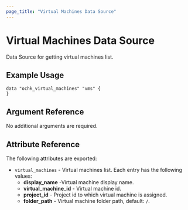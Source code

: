 ```yaml
---
page_title: "Virtual Machines Data Source"
---
```


# Virtual Machines Data Source

Data Source for getting virtual machines list.

## Example Usage

```hcl
data "ochk_virtual_machines" "vms" {
}
```

## Argument Reference

No additional arguments are required.

## Attribute Reference

The following attributes are exported:
* `virtual_machines` - Virtual machines list. Each entry has the following values:
    * **display_name** -Virtual machine display name.
    * **virtual_machine_id** - Virtual machine id.
    * **project_id** - Project id to which virtual machine is assigned.
    * **folder_path** - Virtual machine folder path, default: `/`.
 
